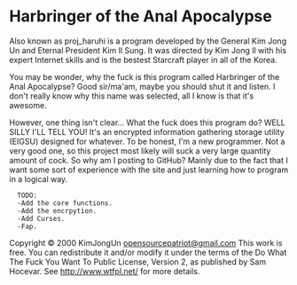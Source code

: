 Harbringer of the Anal Apocalypse
=================================

Also known as proj_haruhi is a program developed by the General Kim Jong Un and Eternal President Kim Il Sung. It was directed by Kim Jong Il with his expert Internet skills and is the bestest Starcraft player in all of the Korea.

You may be wonder, why the fuck is this program called Harbringer of the Anal Apocalypse? Good sir/ma'am, maybe you should shut it and listen.
I don't really know why this name was selected, all I know is that it's awesome.

However, one thing isn't clear... What the fuck does this program do? WELL SILLY I'LL TELL YOU! It's an encrypted information gathering storage utility (EIGSU) designed for whatever.
To be honest, I'm a new programmer. Not a very good one, so this project most likely will suck a very large quantity amount of cock.
So why am I posting to GitHub?
Mainly due to the fact that I want some sort of experience with the site and just learning how to program in a logical way.

      TODO:
      -Add the core functions.
      -Add the encrpytion.
      -Add Curses.
      -Fap.

Copyright © 2000 KimJongUn opensourcepatriot@gmail.com
This work is free. You can redistribute it and/or modify it under the
terms of the Do What The Fuck You Want To Public License, Version 2,
as published by Sam Hocevar. See http://www.wtfpl.net/ for more details.
